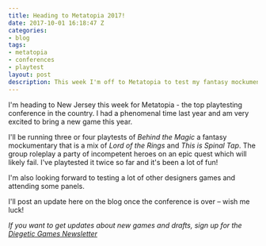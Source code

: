 ```yaml
---
title: Heading to Metatopia 2017!
date: 2017-10-01 16:18:47 Z
categories:
- blog
tags:
- metatopia
- conferences
- playtest
layout: post
description: This week I'm off to Metatopia to test my fantasy mockumentary game 'Behind the Magic'
---
```

I'm heading to New Jersey this week for Metatopia - the top playtesting conference in the country. I had a phenomenal time last year and am very excited to bring a new game this year.

I'll be running three or four playtests of *Behind the Magic* a fantasy mockumentary that is a mix of _Lord of the Rings_ and _This is Spinal Tap_. The group roleplay a party of incompetent heroes on an epic quest which will likely fail. I've playtested it twice so far and  it's been a lot of fun!

I'm also looking forward to testing a lot of other designers games and attending some panels.

I'll post an update here on the blog once the conference is over – wish me luck!


_If you want to get updates about new games and drafts, sign up for the [Diegetic Games Newsletter](http://eepurl.com/cvSa2f)_
